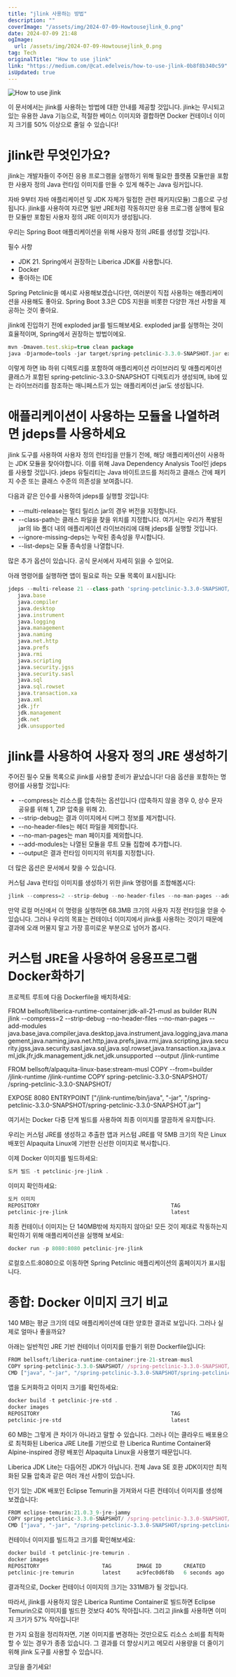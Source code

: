 ```yaml
---
title: "jlink 사용하는 방법"
description: ""
coverImage: "/assets/img/2024-07-09-Howtousejlink_0.png"
date: 2024-07-09 21:48
ogImage: 
  url: /assets/img/2024-07-09-Howtousejlink_0.png
tag: Tech
originalTitle: "How to use jlink"
link: "https://medium.com/@cat.edelveis/how-to-use-jlink-0b8f8b340c59"
isUpdated: true
---
```





![How to use jlink](/assets/img/2024-07-09-Howtousejlink_0.png)

이 문서에서는 jlink를 사용하는 방법에 대한 안내를 제공할 것입니다. jlink는 무시되고 있는 유용한 Java 기능으로, 적절한 베이스 이미지와 결합하면 Docker 컨테이너 이미지 크기를 50% 이상으로 줄일 수 있습니다!

# jlink란 무엇인가요?

jlink는 개발자들이 주어진 응용 프로그램을 실행하기 위해 필요한 플랫폼 모듈만을 포함한 사용자 정의 Java 런타임 이미지를 만들 수 있게 해주는 Java 링커입니다.

<div class="content-ad"></div>

자바 9부터 자바 애플리케이션 및 JDK 자체가 밀접한 관련 패키지(모듈) 그룹으로 구성됩니다. jlink를 사용하여 자르면 일반 JRE처럼 작동하지만 응용 프로그램 실행에 필요한 모듈만 포함된 사용자 정의 JRE 이미지가 생성됩니다.

우리는 Spring Boot 애플리케이션을 위해 사용자 정의 JRE를 생성할 것입니다.

필수 사항

- JDK 21. Spring에서 권장하는 Liberica JDK를 사용합니다.
- Docker
- 좋아하는 IDE

<div class="content-ad"></div>

Spring Petclinic을 예시로 사용해보겠습니다만, 여러분이 직접 사용하는 애플리케이션을 사용해도 좋아요. Spring Boot 3.3은 CDS 지원을 비롯한 다양한 개선 사항을 제공하는 것이 좋아요.

jlink에 진입하기 전에 exploded jar를 빌드해보세요. exploded jar를 실행하는 것이 효율적이며, Spring에서 권장하는 방법이에요.

```js
mvn -Dmaven.test.skip=true clean package
java -Djarmode=tools -jar target/spring-petclinic-3.3.0-SNAPSHOT.jar extract
```

이렇게 하면 lib 하위 디렉토리를 포함하여 애플리케이션 라이브러리 및 애플리케이션 클래스가 포함된 spring-petclinic-3.3.0-SNAPSHOT 디렉토리가 생성되며, lib에 있는 라이브러리를 참조하는 매니페스트가 있는 애플리케이션 jar도 생성됩니다.

<div class="content-ad"></div>

# 애플리케이션이 사용하는 모듈을 나열하려면 jdeps를 사용하세요

jlink 도구를 사용하여 사용자 정의 런타임을 만들기 전에, 해당 애플리케이션이 사용하는 JDK 모듈을 찾아야합니다. 이를 위해 Java Dependency Analysis Tool인 jdeps를 사용할 것입니다. jdeps 유틸리티는 Java 바이트코드를 처리하고 클래스 간에 패키지 수준 또는 클래스 수준의 의존성을 보여줍니다.

다음과 같은 인수를 사용하여 jdeps를 실행할 것입니다:

- --multi-release는 멀티 릴리스 jar의 경우 버전을 지정합니다.
- --class-path는 클래스 파일을 찾을 위치를 지정합니다. 여기서는 우리가 폭발된 jar의 lib 폴더 내의 애플리케이션 라이브러리에 대해 jdeps를 실행할 것입니다.
- --ignore-missing-deps는 누락된 종속성을 무시합니다.
- --list-deps는 모듈 종속성을 나열합니다.

<div class="content-ad"></div>

많은 추가 옵션이 있습니다. 공식 문서에서 자세히 읽을 수 있어요.

아래 명령어를 실행하면 앱이 필요로 하는 모듈 목록이 표시됩니다:

```js
jdeps --multi-release 21 --class-path 'spring-petclinic-3.3.0-SNAPSHOT/lib/*' --ignore-missing-deps --list-deps spring-petclinic-3.3.0-SNAPSHOT/spring-petclinic-3.3.0-SNAPSHOT.jar
   java.base
   java.compiler
   java.desktop
   java.instrument
   java.logging
   java.management
   java.naming
   java.net.http
   java.prefs
   java.rmi
   java.scripting
   java.security.jgss
   java.security.sasl
   java.sql
   java.sql.rowset
   java.transaction.xa
   java.xml
   jdk.jfr
   jdk.management
   jdk.net
   jdk.unsupported
```

# jlink를 사용하여 사용자 정의 JRE 생성하기

<div class="content-ad"></div>

주어진 필수 모듈 목록으로 jlink를 사용할 준비가 끝났습니다! 다음 옵션을 포함하는 명령어를 사용할 것입니다:

- --compress는 리소스를 압축하는 옵션입니다 (압축하지 않을 경우 0, 상수 문자 공유를 위해 1, ZIP 압축을 위해 2).
- --strip-debug는 결과 이미지에서 디버그 정보를 제거합니다.
- --no-header-files는 헤더 파일을 제외합니다.
- --no-man-pages는 man 페이지를 제외합니다.
- --add-modules는 나열된 모듈을 루트 모듈 집합에 추가합니다.
- --output은 결과 런타임 이미지의 위치를 지정합니다.

더 많은 옵션은 문서에서 찾을 수 있습니다.

커스텀 Java 런타임 이미지를 생성하기 위한 jlink 명령어를 조합해봅시다:

<div class="content-ad"></div>

```js
jlink --compress=2 --strip-debug --no-header-files --no-man-pages --add-modules java.base,java.compiler,java.desktop,java.instrument,java.logging,java.management,java.naming,java.net.http,java.prefs,java.rmi,java.scripting,java.security.jgss,java.security.sasl,java.sql,java.sql.rowset,java.transaction.xa,java.xml,jdk.jfr,jdk.management,jdk.net,jdk.unsupported --output target/jlink-runtime
```

만약 로컬 머신에서 이 명령을 실행하면 68.3MB 크기의 사용자 지정 런타임을 얻을 수 있습니다. 그러나 우리의 목표는 컨테이너 이미지에서 jlink를 사용하는 것이기 때문에 결과에 오래 머물지 말고 가장 흥미로운 부분으로 넘어가 봅시다.

# 커스텀 JRE을 사용하여 응용프로그램 Docker화하기

프로젝트 루트에 다음 Dockerfile을 배치하세요:

<div class="content-ad"></div>


FROM bellsoft/liberica-runtime-container:jdk-all-21-musl as builder
RUN jlink --compress=2 --strip-debug --no-header-files --no-man-pages --add-modules java.base,java.compiler,java.desktop,java.instrument,java.logging,java.management,java.naming,java.net.http,java.prefs,java.rmi,java.scripting,java.security.jgss,java.security.sasl,java.sql,java.sql.rowset,java.transaction.xa,java.xml,jdk.jfr,jdk.management,jdk.net,jdk.unsupported --output /jlink-runtime

FROM bellsoft/alpaquita-linux-base:stream-musl
COPY --from=builder /jlink-runtime /jlink-runtime
COPY spring-petclinic-3.3.0-SNAPSHOT/ /spring-petclinic-3.3.0-SNAPSHOT/

EXPOSE 8080
ENTRYPOINT ["/jlink-runtime/bin/java", "-jar", "/spring-petclinic-3.3.0-SNAPSHOT/spring-petclinic-3.3.0-SNAPSHOT.jar"]


여기서는 Docker 다중 단계 빌드를 사용하여 최종 이미지를 깔끔하게 유지합니다.

우리는 커스텀 JRE를 생성하고 추출한 앱과 커스텀 JRE를 약 5MB 크기의 작은 Linux 배포인 Alpaquita Linux에 기반한 신선한 이미지로 복사합니다.

이제 Docker 이미지를 빌드하세요:


<div class="content-ad"></div>

```js
도커 빌드 -t petclinic-jre-jlink .
```

이미지 확인하세요:

```js
도커 이미지
REPOSITORY                                          TAG                                                   IMAGE ID       CREATED          SIZE
petclinic-jre-jlink                                 latest                                                3b0f5faad9c4   9 seconds ago    140MB
```

최종 컨테이너 이미지는 단 140MB밖에 차지하지 않아요! 모든 것이 제대로 작동하는지 확인하기 위해 애플리케이션을 실행해 보세요:

<div class="content-ad"></div>

```js
docker run -p 8080:8080 petclinic-jre-jlink
```

로컬호스트:8080으로 이동하면 Spring Petclinic 애플리케이션의 홈페이지가 표시됩니다.

# 종합: Docker 이미지 크기 비교

140 MB는 평균 크기의 데모 애플리케이션에 대한 양호한 결과로 보입니다. 그러나 실제로 얼마나 좋을까요?

<div class="content-ad"></div>

아래는 일반적인 JRE 기반 컨테이너 이미지를 만들기 위한 Dockerfile입니다:

```js
FROM bellsoft/liberica-runtime-container:jre-21-stream-musl
COPY spring-petclinic-3.3.0-SNAPSHOT/ /spring-petclinic-3.3.0-SNAPSHOT/
CMD ["java", "-jar", "/spring-petclinic-3.3.0-SNAPSHOT/spring-petclinic-3.3.0-SNAPSHOT.jar"]
```

앱을 도커화하고 이미지 크기를 확인하세요:

```js
docker build -t petclinic-jre-std .
docker images
REPOSITORY                                          TAG                                                   IMAGE ID       CREATED             SIZE
petclinic-jre-std                                   latest                                                325ba5c52e28   7 seconds ago       200MB
```

<div class="content-ad"></div>

60 MB는 그렇게 큰 차이가 아니라고 말할 수 있습니다. 그러나 이는 클라우드 배포용으로 최적화된 Liberica JRE Lite를 기반으로 한 Liberica Runtime Container와 Alpine-inspired 경량 배포인 Alpaquita Linux을 사용했기 때문입니다.

Liberica JDK Lite는 다듬어진 JDK가 아닙니다. 전체 Java SE 호환 JDK이지만 최적화된 모듈 압축과 같은 여러 개선 사항이 있습니다.

인기 있는 JDK 배포인 Eclipse Temurin을 가져와서 다른 컨테이너 이미지를 생성해 보겠습니다:

```js
FROM eclipse-temurin:21.0.3_9-jre-jammy
COPY spring-petclinic-3.3.0-SNAPSHOT/ /spring-petclinic-3.3.0-SNAPSHOT/
CMD ["java", "-jar", "/spring-petclinic-3.3.0-SNAPSHOT/spring-petclinic-3.3.0-SNAPSHOT.jar"]
```

<div class="content-ad"></div>

컨테이너 이미지를 빌드하고 크기를 확인해보세요:

```js
docker build -t petclinic-jre-temurin .
docker images
REPOSITORY                    TAG        IMAGE ID       CREATED         SIZE
petclinic-jre-temurin         latest     ac9fec0d6f8b   6 seconds ago   331MB
```

결과적으로, Docker 컨테이너 이미지의 크기는 331MB가 될 것입니다.

따라서, jlink를 사용하지 않은 Liberica Runtime Container로 빌드하면 Eclipse Temurin으로 이미지를 빌드한 것보다 40% 작아집니다. 그리고 jlink를 사용하면 이미지 크기가 57% 작아집니다!

<div class="content-ad"></div>

한 가지 요점을 정리하자면, 기본 이미지를 변경하는 것만으로도 리소스 소비를 최적화할 수 있는 경우가 종종 있습니다. 그 결과를 더 향상시키고 메모리 사용량을 더 줄이기 위해 jlink 도구를 사용할 수 있습니다.

코딩을 즐기세요!